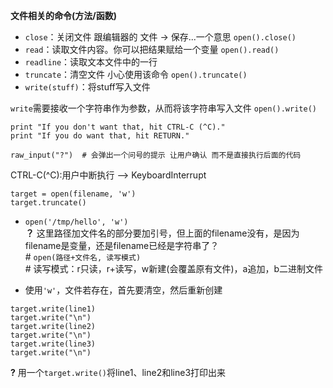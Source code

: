 **文件相关的命令(方法/函数)**<br/>
- `close`：关闭文件 跟编辑器的 文件 -> 保存...一个意思 `open().close()`
- `read`：读取文件内容。你可以把结果赋给一个变量 `open().read()`
- `readline`：读取文本文件中的一行
- `truncate`：清空文件 小心使用该命令 `open().truncate()`
- `write(stuff)`：将stuff写入文件

`write`需要接收一个字符串作为参数，从而将该字符串写入文件 `open().write()`

```
print "If you don't want that, hit CTRL-C (^C)."
print "If you do want that, hit RETURN."

raw_input("?")  # 会弹出一个问号的提示 让用户确认 而不是直接执行后面的代码
```
CTRL-C(^C):用户中断执行 ——> KeyboardInterrupt

```
target = open(filename, 'w')
target.truncate()
```
- `open('/tmp/hello', 'w')`<br/>
  **？** 这里路径加文件名的部分要加引号，但上面的filename没有，是因为filename是变量，还是filename已经是字符串了？<br/>
  \# `open(路径+文件名, 读写模式)`<br/>
  \# 读写模式：r只读，r+读写，w新建(会覆盖原有文件)，a追加，b二进制文件

- 使用`'w'`，文件若存在，首先要清空，然后重新创建

```
target.write(line1)
target.write("\n")
target.write(line2)
target.write("\n")
target.write(line3)
target.write("\n")
```

**?** 用一个`target.write()`将line1、line2和line3打印出来
